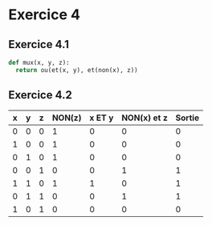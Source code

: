 # Exercice 4

## Exercice 4.1

```py
def mux(x, y, z):
  return ou(et(x, y), et(non(x), z))
```

## Exercice 4.2

| x | y | z | NON(z) | x ET y | NON(x) et z | Sortie |
|---|---|---|--------|--------|-------------|--------|
| 0 | 0 | 0 |   1    |   0    |      0      |   0    |
| 1 | 0 | 0 |   1    |   0    |      0      |   0    |
| 0 | 1 | 0 |   1    |   0    |      0      |   0    |
| 0 | 0 | 1 |   0    |   0    |      1      |   1    |
| 1 | 1 | 0 |   1    |   1    |      0      |   1    |
| 0 | 1 | 1 |   0    |   0    |      1      |   1    |
| 1 | 0 | 1 |   0    |   0    |      0      |   0    |
